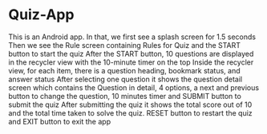 # Quiz-App
This is an Android app.
In that, we first see a splash screen for 1.5 seconds
Then we see the Rule screen containing Rules for Quiz and the START button to start the quiz
After the START button, 10 questions are displayed in the recycler view with the 10-minute timer on the top
Inside the recycler view, for each item, there is a question heading, bookmark status, and answer status
After selecting one question it shows the question detail screen which contains the Question in detail, 4 options, a next and previous button to change the question, 10 minutes timer and SUBMIT button to submit the quiz
After submitting the quiz it shows the total score out of 10 and the total time taken to solve the quiz. RESET button to restart the quiz and EXIT button to exit the app
